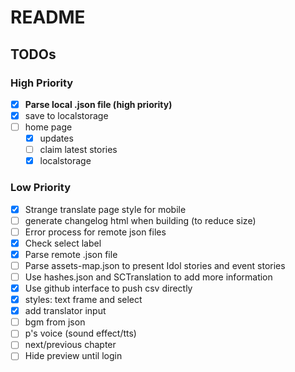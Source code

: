 # README

## TODOs

### High Priority

- [x] **Parse local .json file (high priority)**
- [x] save to localstorage
- [ ] home page
  - [x] updates
  - [ ] claim latest stories
  - [x] localstorage

### Low Priority

- [x] Strange translate page style for mobile
- [ ] generate changelog html when building (to reduce size)
- [ ] Error process for remote json files
- [x] Check select label
- [x] Parse remote .json file
- [ ] Parse assets-map.json to present Idol stories and event stories
- [ ] Use hashes.json and SCTranslation to add more information
- [x] Use github interface to push csv directly
- [x] styles: text frame and select
- [x] add translator input
- [ ] bgm from json
- [ ] p's voice (sound effect/tts)
- [ ] next/previous chapter
- [ ] Hide preview until login
